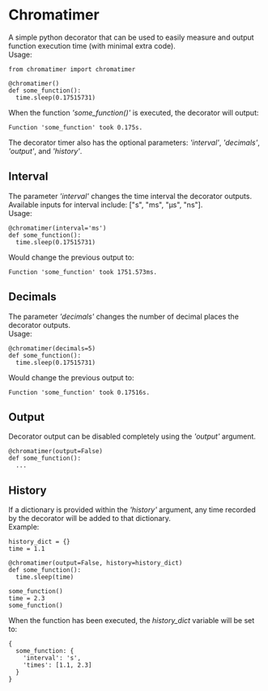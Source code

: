 ﻿# Chromatimer
A simple python decorator that can be used to easily measure and output function execution time (with minimal extra code).  
Usage:
```
from chromatimer import chromatimer

@chromatimer()
def some_function():  
  time.sleep(0.17515731)
```

When the function *'some_function()'* is executed, the decorator will output:
```
Function 'some_function' took 0.175s.
```

The decorator timer also has the optional parameters: *'interval'*, *'decimals'*, *'output'*, and *'history'*.  


## Interval
The parameter *'interval'* changes the time interval the decorator outputs.  
Available inputs for interval include: ["s", "ms", "µs", "ns"].  
Usage:
```
@chromatimer(interval='ms')
def some_function():  
  time.sleep(0.17515731)
```
Would change the previous output to:
```
Function 'some_function' took 1751.573ms.
```


## Decimals
The parameter *'decimals'* changes the number of decimal places the decorator outputs.  
Usage:
```
@chromatimer(decimals=5)
def some_function():  
  time.sleep(0.17515731)
```
Would change the previous output to:
```
Function 'some_function' took 0.17516s.
```


## Output
Decorator output can be disabled completely using the *'output'* argument.
```
@chromatimer(output=False)
def some_function():  
  ...
```


## History
If a dictionary is provided within the *'history'* argument, any time recorded by the decorator will be added to that dictionary.  
Example:
```
history_dict = {}
time = 1.1

@chromatimer(output=False, history=history_dict)
def some_function():  
  time.sleep(time)
  
some_function()
time = 2.3
some_function()
```
When the function has been executed, the *history_dict* variable will be set to:
```
{
  some_function: {
    'interval': 's',
    'times': [1.1, 2.3]
  }
}
```
